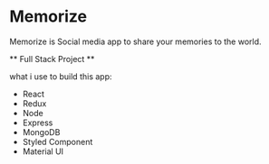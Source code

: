 # Memorize
Memorize is Social media app to share your memories to the world.

** Full Stack Project **

what i use to build this app:
- React
- Redux
- Node
- Express
- MongoDB
- Styled Component
- Material UI
